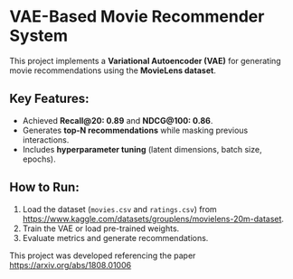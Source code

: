 # VAE-Based Movie Recommender System 

This project implements a **Variational Autoencoder (VAE)** for generating movie recommendations using the **MovieLens dataset**.

## Key Features:
- Achieved **Recall@20: 0.89** and **NDCG@100: 0.86**.
- Generates **top-N recommendations** while masking previous interactions.
- Includes **hyperparameter tuning** (latent dimensions, batch size, epochs).

## How to Run:
1. Load the dataset (`movies.csv` and `ratings.csv`) from https://www.kaggle.com/datasets/grouplens/movielens-20m-dataset.
2. Train the VAE or load pre-trained weights.
3. Evaluate metrics and generate recommendations.

This project was developed referencing the paper https://arxiv.org/abs/1808.01006

